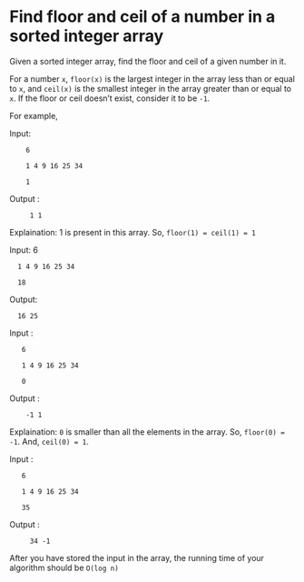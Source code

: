 # Find floor and ceil of a number in a sorted integer array

Given a sorted integer array, find the floor and ceil of a given number in it. 

For a number `x`, `floor(x)` is the largest integer in the array less than or equal to `x`, and `ceil(x)` is the smallest integer in the array greater than or equal to `x`. If the floor or ceil doesn’t exist, consider it to be `-1`. 

For example,

Input: 
        
        6
        
        1 4 9 16 25 34  
      
        1

Output :

         1 1

Explaination: 1 is present in this array. So, `floor(1) = ceil(1) = 1`

Input:
      6
      
      1 4 9 16 25 34

      18

Output:

      16 25
      
         
Input : 

       6
       
       1 4 9 16 25 34
       
       0

Output : 

        -1 1

Explaination: `0` is smaller than all the elements in the array. So, `floor(0) = -1`. And, `ceil(0) = 1`.

Input :

       6
       
       1 4 9 16 25 34
       
       35

Output : 

         34 -1

After you have stored the input in the array, the running time of your algorithm should be `O(log n)`